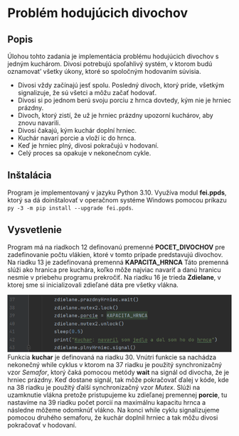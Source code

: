 # Problém hodujúcich divochov


## Popis

Úlohou tohto zadania je implementácia problému hodujúcich divochov s jedným kuchárom. Divosi potrebujú
spoľahlivý systém, v ktorom budú oznamovat’ všetky úkony, ktoré so
spoločným hodovaním súvisia.
* Divosi vždy začínajú jesť spolu. Posledný divoch, ktorý príde, všetkým
signalizuje, že sú všetci a môžu začať hodovať.
* Divosi si po jednom berú svoju porciu z hrnca dovtedy, kým nie je
hrniec prázdny.
* Divoch, ktorý zistí, že už je hrniec prázdny upozorní kuchárov, aby
znovu navarili.
* Divosi čakajú, kým kuchár doplní hrniec.
* Kuchár navarí porcie a vloží ic do hrnca.
* Keď je hrniec plný, divosi pokračujú v hodovaní.
* Celý proces sa opakuje v nekonečnom cykle.


## Inštalácia

Program je implementovaný v jazyku Python 3.10. Využíva modul **fei.ppds**, ktorý sa dá doinštalovať
v operačnom systéme Windows pomocou príkazu ```py -3 -m pip install --upgrade fei.ppds```.

## Vysvetlenie

Program má na riadkoch 12 definovanú premenné **POCET_DIVOCHOV** pre zadefinovanie počtu vlákien, ktoré
v tomto prípade predstavujú divochov. Na riadku 13 je zadefinovaná premenná **KAPACITA_HRNCA** Táto premenná 
slúži ako hranica pre kuchára, koľko môže najviac navariť a danú hranicu nesmie v priebehu programu prekročiť. 
Na riadku 16 je trieda **Zdielane**, v ktorej sme si inicializovali zdieľané dáta pre všetky vlákna. 


![Vypis z konzoly](/kuchar.png)
Funkcia **kuchar** je definovaná na riadku 30. Vnútri funkcie sa nachádza nekonečný while cyklus v ktorom na 37 riadku 
je použitý synchronizačný vzor *Semafor*, ktorý čaká pomocou metódy **wait** na signál od divocha, že je hrniec prázdny. Keď 
dostane signál, tak môže pokračovať ďalej v kóde, kde na 38 riadku je použitý ďalší synchronizačný vzor *Mutex*. Slúži na 
uzamknutie vlákna pretože pristupujeme ku zdieľanej premennej **porcie**, tu nastavíme na 39 riadku počet porcií na maximálnu 
kapacitu hrnca a následne môžeme odomknúť vlákno. Na konci while cyklu signalizujeme pomocou druhého semaforu, že kuchár doplnil 
hrniec a tak môžu divosi pokračovať v hodovaní.